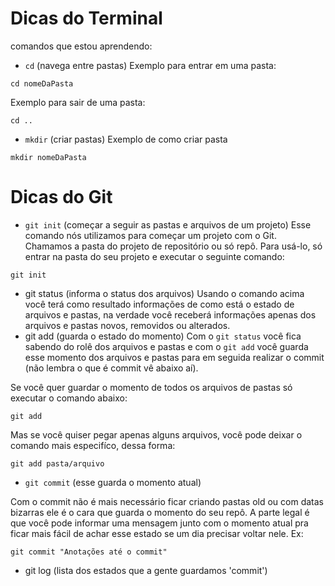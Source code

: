 # Dicas do Terminal

comandos que estou aprendendo:

- `cd` (navega entre pastas)
Exemplo para entrar em uma pasta:
```
cd nomeDaPasta
```

Exemplo para sair de uma pasta:
```
cd ..
```

- `mkdir` (criar pastas)
Exemplo de como criar pasta

```
mkdir nomeDaPasta
```

# Dicas do Git

- `git init` (começar a seguir as pastas e arquivos de um projeto)
Esse comando nós utilizamos para começar um projeto com o Git.
Chamamos a pasta do projeto de repositório ou só repô. Para usá-lo, só entrar na pasta do seu projeto e executar o seguinte comando:
```
git init
```
- git status (informa o status dos arquivos)
Usando o comando acima você terá como resultado informações de como está o estado de arquivos e pastas, na verdade você receberá informações apenas dos arquivos e pastas novos, removidos ou alterados.
- git add (guarda o estado do momento)
Com o `git status` você fica sabendo do rolê dos arquivos e pastas e com o `git add` você guarda esse momento dos arquivos e pastas para em seguida realizar o commit (não lembra o que é commit vê abaixo aí).

Se você quer guardar o momento de todos os arquivos de pastas só executar o comando abaixo: 
```
git add
```

Mas se você quiser pegar apenas alguns arquivos, você pode deixar o comando mais especifíco, dessa forma:
```
git add pasta/arquivo
```

- `git commit` (esse guarda o momento atual)

Com o commit não é mais necessário ficar criando pastas old ou com datas bizarras ele é o cara que guarda o momento do seu repô.
A parte legal é que você pode informar uma mensagem junto com o momento atual pra ficar mais fácil de achar esse estado se um dia precisar voltar nele. Ex:
```
git commit "Anotações até o commit"
```

- git log (lista dos estados que a gente guardamos 'commit')





